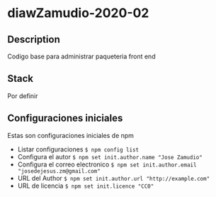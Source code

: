 # diawZamudio-2020-02

## Description
Codigo base para administrar paqueteria front end

## Stack
Por definir

## Configuraciones iniciales
Estas son configuraciones iniciales de npm
- Listar configuraciones
`$ npm config list`
- Configura el autor
`$ npm set init.author.name "Jose Zamudio"`
- Configura el correo electronico
`$ npm set init.author.email "josedejesus.zm@gmail.com"`
- URL del Author
`$ npm set init.author.url "http://example.com"`
- URL de licencia
`$ npm set init.licence "CC0"`
